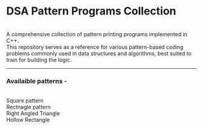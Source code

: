 <h1>DSA Pattern Programs Collection</h1> <br> A comprehensive collection of pattern printing programs implemented in C++. <br> This repository serves as a reference for various pattern-based coding problems commonly used in data structures and algorithms, best suited to train for building the logic.
<br> <hr> <h3>Availaible patterns - </h3> <br>
Square pattern <br> Rectnagle pattern <br> Right Angled Triangle <br> Hollow Rectangle 

